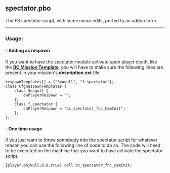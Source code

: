 ## spectator.pbo
The F3 spectator script, with some minor edits, ported to an addon form.

****

### Usage:

#### - Adding as respawn
If you want to have the spectator module activate upon player death, like the **[BC Mission Template](https://github.com/robtherad/BCArma)**, you will have to make sure the following lines are present in your mission's **description.ext** file:
```
respawnTemplates[] = {"Seagull", "f_spectator"};
class CfgRespawnTemplates {
    class Seagull {
        onPlayerRespawn = "";
    };
    class f_spectator {
        onPlayerRespawn = "bc_spectator_fnc_CamInit";
    };
};
```

#### - One time usage
If you just want to throw somebody into the spectator script for whatever reason you can use the following line of code to do so. The code will need to be executed on the machine that you want to have activate the spectator script.

```
[player,objNull,0,0,true] call bc_spectator_fnc_camInit;
```
